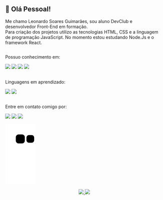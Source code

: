 <h2>👋 Olá Pessoal! </h2> 
Me chamo Leonardo Soares Guimarães, sou aluno DevClub e desenvolvedor Front-End em formação. 
<br>
Para criação dos projetos utilizo as tecnologias HTML, CSS e a linguagem de programação JavaScript. No momento estou estudando Node.Js e o framework React.

##

Possuo conhecimento em:

<span>
<img src="https://img.shields.io/badge/HTML5-E34F26?style=for-the-badge&logo=html5&logoColor=white"/>
<img src="https://img.shields.io/badge/CSS3-1572B6?style=for-the-badge&logo=css3&logoColor=white"/>
<img src="https://img.shields.io/badge/JavaScript-F7DF1E?style=for-the-badge&logo=javascript&logoColor=black"/>
<img src="https://img.shields.io/badge/GitHub-100000?style=for-the-badge&logo=github&logoColor=white">
</span>

##

Linguagens em aprendizado:

 <p>
 <img src="https://img.shields.io/badge/Node.js-43853D?style=for-the-badge&logo=node.js&logoColor=white"/>
 <img src="https://img.shields.io/badge/React-20232A?style=for-the-badge&logo=react&logoColor=61DAFB"/>
 </p>

##

Entre em contato comigo por:

 <a href = "mailto:leo_guimaraes@ymail.com"><img src="https://img.shields.io/badge/-Email-%23333?style=for-the-badge&logo=gmail&logoColor=white" target="_blank"></a>
 <a href="https://instagram.com/leos_guimaraes" target="_blank"><img src="https://img.shields.io/badge/-Instagram-%23E4405F?style=for-the-badge&logo=instagram&logoColor=white" target="_blank"></a>
  <a href="https://www.linkedin.com/in/leonardo-soares-guimaraes/" target="_blank"><img src="https://img.shields.io/badge/-LinkedIn-%230077B5?style=for-the-badge&logo=linkedin&logoColor=white" target="_blank"></a>
  
  ![Snake animation](https://github.com/rafaballerini/rafaballerini/blob/output/github-contribution-grid-snake.svg)

<div align="center">
  <a href="https://github.com/leonardosguimaraes">
  <img height="180em" src="https://github-readme-stats.vercel.app/api?username=leonardosguimaraes&show_icons=true&theme=dracula&include_all_commits=true&count_private=true"/>
  <img height="180em" src="https://github-readme-stats.vercel.app/api/top-langs/?username=leonardosguimaraes&layout=compact&langs_count=7&theme=dracula"/>
</div>
